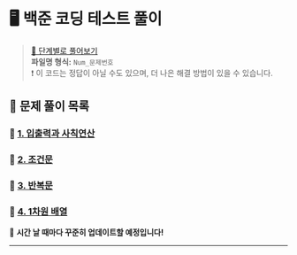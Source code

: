 # 🖥️ 백준 코딩 테스트 풀이

> [📌 단계별로 풀어보기](https://www.acmicpc.net/step)  
> **파일명 형식:** `Num_문제번호`  
> ❗ 이 코드는 정답이 아닐 수도 있으며, 더 나은 해결 방법이 있을 수 있습니다.

## 📂 문제 풀이 목록

### 📌 [1. 입출력과 사칙연산](src/iOArithmeticOperations)
### 📌 [2. 조건문](src/ConditionalStatement)
### 📌 [3. 반복문](src/Iteration)
### 📌 [4. 1차원 배열](src/OneDimensionalArrays)

🚀 **시간 날 때마다 꾸준히 업데이트할 예정입니다!**

---
